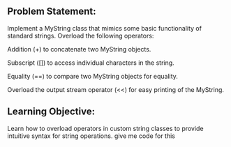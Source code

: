 ## Problem Statement:
Implement a MyString class that mimics some basic functionality of standard strings. Overload the following operators:


Addition (+) to concatenate two MyString objects.

Subscript ([]) to access individual characters in the string.

Equality (==) to compare two MyString objects for equality.

Overload the output stream operator (<<) for easy printing of the MyString.

## Learning Objective:
Learn how to overload operators in custom string classes to provide intuitive syntax for string operations. give me code for this
